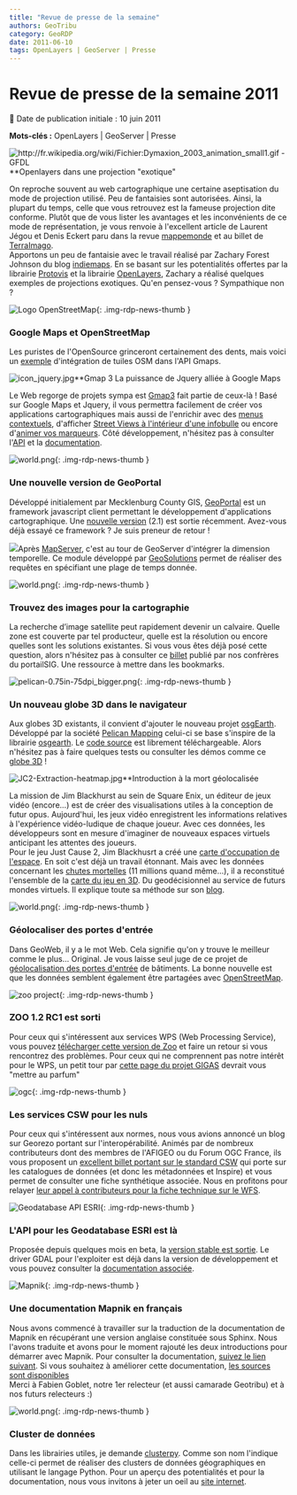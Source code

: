```yaml
---
title: "Revue de presse de la semaine"
authors: GeoTribu
category: GeoRDP
date: 2011-06-10
tags: OpenLayers | GeoServer | Presse
---
```


# Revue de presse de la semaine 2011


:calendar: Date de publication initiale : 10 juin 2011

**Mots-clés :** OpenLayers | GeoServer | Presse


![http://fr.wikipedia.org/wiki/Fichier:Dymaxion_2003_animation_small1.gif - GFDL](http://88.191.39.115/fabien/geotribu/logos/proj_fuller_anim.gif "animation_small")**Openlayers dans une projection "exotique"

 On reproche souvent au web cartographique une certaine aseptisation du mode de projection utilisé. Peu de fantaisies sont autorisées. Ainsi, la plupart du temps, celle que vous retrouvez est la fameuse projection dite conforme. Plutôt que de vous lister les avantages et les inconvénients de ce mode de représentation, je vous renvoie à l'excellent article de Laurent Jégou et Denis Eckert paru dans la revue [mappemonde](http://mappemonde.mgm.fr/num20/internet/int08401.html) et au billet de [TerraImago](http://terrimago.blogspot.com/2009_03_01_archive.html).  
 Apportons un peu de fantaisie avec le travail réalisé par Zachary Forest Johnson du blog [indiemaps](http://indiemaps.com/blog/). En se basant sur les potentialités offertes par la librairie [Protovis](http://vis.stanford.edu/protovis/) et la librairie [OpenLayers](http://openlayers.org/), Zachary a réalisé quelques exemples de projections exotiques. Qu'en pensez-vous ? Sympathique non ?




 ![Logo OpenStreetMap](http://www.geotribu.net/sites/default/files/Tuto/img/Blog/OSM/200px-Openstreetmap_logo.svg_.png){: .img-rdp-news-thumb }

### Google Maps et OpenStreetMap

 Les puristes de l'OpenSource grinceront certainement des dents, mais voici un [exemple](http://broady.github.com/osm-layer/example.html) d'intégration de tuiles OSM dans l'API Gmaps.




 ![icon_jquery.jpg](/sites/default/files/Tuto/img/Blog/mapquery/icon_jquery.jpg)**Gmap 3 La puissance de Jquery alliée à Google Maps

 Le Web regorge de projets sympa est [Gmap3](http://gmap3.net/) fait partie de ceux-là ! Basé sur Google Maps et Jquery, il vous permettra facilement de créer vos applications cartographiques mais aussi de l'enrichir avec des [menus contextuels](http://gmap3.net/examples/context-menu.html), d'afficher [Street Views à l'intérieur d'une infobulle](http://gmap3.net/examples/street-view-info-window.html) ou encore d'[animer vos marqueurs](http://gmap3.net/examples/marker-animation.html). Côté développement, n'hésitez pas à consulter l'[API](http://gmap3.net/api.html) et la [documentation](http://gmap3.net/documentation.html).




 ![world.png](https://cdn.geotribu.fr/images/internal/icons-rdp-news/world.png){: .img-rdp-news-thumb }

### Une nouvelle version de GeoPortal

 Développé initialement par Mecklenburg County GIS, [GeoPortal](http://code.google.com/p/geoportal/) est un framework javascript client permettant le développement d'applications cartographique. Une [nouvelle version](http://fuzzytolerance.info/code/geoportal-2-1-released/) (2.1) est sortie récemment. Avez-vous déjà essayé ce framework ? Je suis preneur de retour !




 ![](http://geotribu.net/sites/default/files/Tuto/img/Blog/geoserver.png)Après [MapServer](http://mapserver.org/ogc/wms_time.html), c'est au tour de GeoServer d'intégrer la dimension temporelle. Ce module développé par [GeoSolutions](http://geo-solutions.blogspot.com/2011/06/time-and-elevation-support-in-geoserver.html) permet de réaliser des requêtes en spécifiant une plage de temps donnée.




 ![world.png](https://cdn.geotribu.fr/images/internal/icons-rdp-news/world.png){: .img-rdp-news-thumb }

### Trouvez des images pour la cartographie

 La recherche d’image satellite peut rapidement devenir un calvaire. Quelle zone est couverte par tel producteur, quelle est la résolution ou encore quelles sont les solutions existantes. Si vous vous êtes déjà posé cette question, alors n'hésitez pas à consulter ce [billet](http://www.portailsig.org/content/cherchez-vous-meme-votre-imagerie-spatiale) publié par nos confrères du portailSIG. Une ressource à mettre dans les bookmarks.




 ![pelican-0.75in-75dpi_bigger.png](http://www.geotribu.net/sites/default/files/Tuto/img/Blog/divers/pelican-0.75in-75dpi_bigger.png){: .img-rdp-news-thumb }

### Un nouveau globe 3D dans le navigateur

 Aux globes 3D existants, il convient d'ajouter le nouveau projet [osgEarth](http://pelicanmapping.com/?p=155). Développé par la société [Pelican Mapping](http://pelicanmapping.com/) celui-ci se base s'inspire de la librairie [osgearth](http://osgearth.org/). Le [code source](https://github.com/gwaldron/godzi-webgl/wiki/Godzi) est librement téléchargeable. Alors n'hésitez pas à faire quelques tests ou consulter les démos comme ce [globe 3D](http://demo.pelicanmapping.com/rmweb/webgl/tests/simple.html) !




 ![JC2-Extraction-heatmap.jpg](http://www.geotribu.net/sites/default/files/Tuto/img/Blog/JC2-Extraction-heatmap.jpg)**Introduction à la mort géolocalisée

 La mission de Jim Blackhurst au sein de Square Enix, un éditeur de jeux vidéo (encore...) est de créer des visualisations utiles à la conception de futur opus. Aujourd'hui, les jeux vidéo enregistrent les informations relatives à l'expérience vidéo-ludique de chaque joueur. Avec ces données, les développeurs sont en mesure d'imaginer de nouveaux espaces virtuels anticipant les attentes des joueurs.  
 Pour le jeu Just Cause 2, Jim Blackhusrt a créé une [carte d'occupation de l'espace](http://jimblackhurst.com/wp/wp-content/uploads/2011/05/JC2-Extraction-heatmap.jpg). En soit c'est déjà un travail étonnant. Mais avec les données concernant les [chutes mortelles](http://youtu.be/5kjs-SC70Wg) (11 millions quand même...), il a reconstitué l'ensemble de la [carte du jeu en 3D](http://youtu.be/hEoxaGkNcrg). Du geodécisionnel au service de futurs mondes virtuels. Il explique toute sa méthode sur son [blog](http://jimblackhurst.com/wp/?p=213).




 ![world.png](https://cdn.geotribu.fr/images/internal/icons-rdp-news/world.png){: .img-rdp-news-thumb }

### Géolocaliser des portes d'entrée

 Dans GeoWeb, il y a le mot Web. Cela signifie qu'on y trouve le meilleur comme le plus... Original. Je vous laisse seul juge de ce projet de [géolocalisation des portes d'entrée](http://frontdoor.cloudapp.net/) de bâtiments. La bonne nouvelle est que les données semblent également être partagées avec [OpenStreetMap](https://www.openstreetmap.org/).




 ![zoo project](http://www.geotribu.net/sites/default/files/Tuto/img/Blog/zoo_project/zoo-logo.png){: .img-rdp-news-thumb }

### ZOO 1.2 RC1 est sorti

 Pour ceux qui s'intéressent aux services WPS (Web Processing Service), vous pouvez [télécharger cette version de Zoo](http://zoo-project.org/trac/wiki/Release/1.2.0) et faire un retour si vous rencontrez des problèmes. Pour ceux qui ne comprennent pas notre intérêt pour le WPS, un petit tour par [cette page du projet GIGAS](http://www.thegigasforum.eu/forum/recommendations/rec-wps-002.html) devrait vous "mettre au parfum"




 ![ogc](https://cdn.geotribu.fr/images/logos-icones/entreprises_association/ogc.png){: .img-rdp-news-thumb }

### Les services CSW pour les nuls

 Pour ceux qui s'intéressent aux normes, nous vous avions annoncé un blog sur Georezo portant sur l'interopérabilité. Animés par de nombreux contributeurs dont des membres de l'AFIGEO ou du Forum OGC France, ils vous proposent un [excellent billet portant sur le standard CSW](http://georezo.net/blog/geointerop/2011/05/30/le-csw-pour-les-nuls/) qui porte sur les catalogues de données (et donc les métadonnées et Inspire) et vous permet de consulter une fiche synthétique associée. Nous en profitons pour relayer [leur appel à contributeurs pour la fiche technique sur le WFS](http://georezo.net/blog/geointerop/2011/06/09/appel-a-contributeurs-pour-la-fiche-technique-sur-le-wfs/).




 ![Geodatabase API ESRI](http://www.geotribu.net/sites/default/files/Tuto/img/Blog/esri.png){: .img-rdp-news-thumb }

### L'API pour les Geodatabase ESRI est là

 Proposée depuis quelques mois en beta, la [version stable est sortie](http://www.esri.com/news/releases/11-2qtr/esri-file-geodatabase-api-is-now-available.html). Le driver GDAL pour l'exploiter est déjà dans la version de développement et vous pouvez consulter la [documentation associée](http://www.gdal.org/ogr/drv_filegdb.html).




 ![Mapnik](http://www.geotribu.net/sites/default/files/Tuto/img/Blog/Mapnik/mapnik-logo.png){: .img-rdp-news-thumb }

### Une documentation Mapnik en français

 Nous avons commencé à travailler sur la traduction de la documentation de Mapnik en récupérant une version anglaise constituée sous Sphinx. Nous l'avons traduite et avons pour le moment rajouté les deux introductions pour démarrer avec Mapnik. Pour consulter la documentation, [suivez le lien suivant](http://thomasg77.github.com/Mapnik-docs/fr/index.html). Si vous souhaitez à améliorer cette documentation, [les sources sont disponibles](https://github.com/ThomasG77/sphinx-docs)  
 Merci à Fabien Goblet, notre 1er relecteur (et aussi camarade Geotribu) et à nos futurs relecteurs :)




 ![world.png](https://cdn.geotribu.fr/images/internal/icons-rdp-news/world.png){: .img-rdp-news-thumb }

### Cluster de données

 Dans les librairies utiles, je demande [clusterpy](http://code.google.com/p/clusterpy/). Comme son nom l'indique celle-ci permet de réaliser des clusters de données géographiques en utilisant le langage Python. Pour un aperçu des potentialités et pour la documentation, nous vous invitons à jeter un oeil au [site internet](http://www.rise-group.org/risem/clusterpy/index.html).
